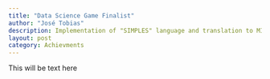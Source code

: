 ```yaml
---
title: "Data Science Game Finalist"
author: "José Tobias"
description: Implementation of "SIMPLES" language and translation to MIPS instructions
layout: post
category: Achievments
---
```


This will be text here